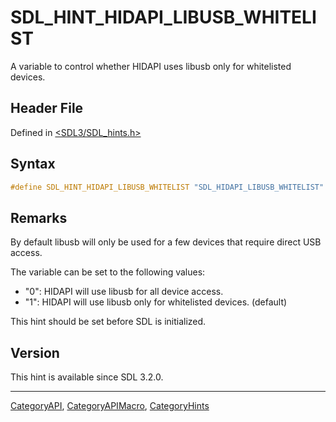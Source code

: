 # SDL_HINT_HIDAPI_LIBUSB_WHITELIST

A variable to control whether HIDAPI uses libusb only for whitelisted devices.

## Header File

Defined in [<SDL3/SDL_hints.h>](https://github.com/libsdl-org/SDL/blob/main/include/SDL3/SDL_hints.h)

## Syntax

```c
#define SDL_HINT_HIDAPI_LIBUSB_WHITELIST "SDL_HIDAPI_LIBUSB_WHITELIST"
```

## Remarks

By default libusb will only be used for a few devices that require direct
USB access.

The variable can be set to the following values:

- "0": HIDAPI will use libusb for all device access.
- "1": HIDAPI will use libusb only for whitelisted devices. (default)

This hint should be set before SDL is initialized.

## Version

This hint is available since SDL 3.2.0.





----
[CategoryAPI](CategoryAPI), [CategoryAPIMacro](CategoryAPIMacro), [CategoryHints](CategoryHints)

